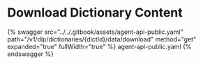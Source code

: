 # Download Dictionary Content

{% swagger src="../../.gitbook/assets/agent-api-public.yaml" path="/v1/dlp/dictionaries/{dictId}/data/download" method="get" expanded="true" fullWidth="true" %} agent-api-public.yaml {% endswagger %}